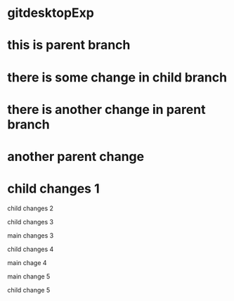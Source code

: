 # gitdesktopExp

# this is parent branch

# there is some change in child branch

# there is another change in parent branch

# another parent change

# child changes 1

child changes 2

child changes 3

main changes 3

child changes 4

main chage 4

main change 5

child change 5
